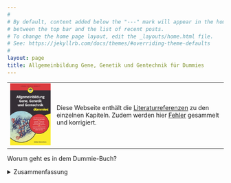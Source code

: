 ```yaml
---
#
# By default, content added below the "---" mark will appear in the home page
# between the top bar and the list of recent posts.
# To change the home page layout, edit the _layouts/home.html file.
# See: https://jekyllrb.com/docs/themes/#overriding-theme-defaults
#
layout: page
title: Allgemeinbildung Gene, Genetik und Gentechnik für Dummies
---
```


<table>
  <tr>
    <td><img src="cover-dummie.png" alt="Buchdeckel" class="responsive" /></td>
    <td>Diese Webseite enthält die <a href="quellen">Literaturreferenzen</a> zu den einzelnen Kapiteln. Zudem werden hier <a href="errata.md">Fehler</a> gesammelt und korrigiert.</td>
  </tr>
 </table>

Worum geht es in dem Dummie-Buch?

<details>
  <summary>Zusammenfassung</summary>
  Der Titel dieses Buches trägt das wunderbare Wort **Allgemeinbildung** . Und diese wiederum setzt Allgemeinwissen voraus. Ich unternehme den Versuch, aus Wissen ein Bild entstehen zu lassen. Dieses soll sich vor Ihrem geistigen Auge entfalten und Ihnen dabei helfen, durch die Untiefen, Strömungen und traumhafte Archipele der Genetik, Gentechnik und den zugrundeliegenden Genen zu navigieren.
  
  Dieses Buch ist kein typisches Fach- oder Sachbuch und dennoch soll es Sie in ein Fachgebiet einführen. Ich setzte wenig biologisches Wissen voraus, eigentlich nur **Grundwissen** aus der Schulzeit. Aber da fängt das Problem schon an: Wie viel Jahre hatten Sie Bio? Und wann? Egal! Ich wage es, Ihnen unter anderem neueste Erkenntnisse zur Vererbung, Methoden der Gentechnik und Theorien zur Evolution des Menschen vorzustellen. Aber ich fasse alles in einen größeren Kontext und Sie dürfen dann auch mal Sätze überspringen. Ich möchte aber erreichen, dass Sie Zusammenhänge erkennen. Nur so entsteht aus Wissen Bildung und bildet sich aus Bildung **Scientific Literacy**, wie wir heute sagen, also wissenschaftliche Kompetenz. Ich hoffe, dass auch im Fach bewanderte einige neue Aspekte kennenlernen. Die Laien entführe ich an der einen oder anderen Stelle in größere Wissenstiefen -- Sie dürfen hier ab-, aber auch wegtauchen.

  </details>


